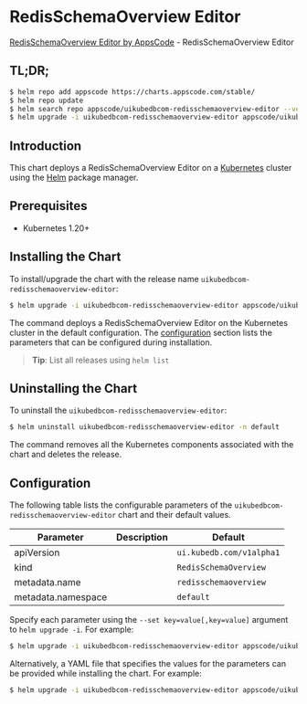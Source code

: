 # RedisSchemaOverview Editor

[RedisSchemaOverview Editor by AppsCode](https://appscode.com) - RedisSchemaOverview Editor

## TL;DR;

```bash
$ helm repo add appscode https://charts.appscode.com/stable/
$ helm repo update
$ helm search repo appscode/uikubedbcom-redisschemaoverview-editor --version=v0.26.0
$ helm upgrade -i uikubedbcom-redisschemaoverview-editor appscode/uikubedbcom-redisschemaoverview-editor -n default --create-namespace --version=v0.26.0
```

## Introduction

This chart deploys a RedisSchemaOverview Editor on a [Kubernetes](http://kubernetes.io) cluster using the [Helm](https://helm.sh) package manager.

## Prerequisites

- Kubernetes 1.20+

## Installing the Chart

To install/upgrade the chart with the release name `uikubedbcom-redisschemaoverview-editor`:

```bash
$ helm upgrade -i uikubedbcom-redisschemaoverview-editor appscode/uikubedbcom-redisschemaoverview-editor -n default --create-namespace --version=v0.26.0
```

The command deploys a RedisSchemaOverview Editor on the Kubernetes cluster in the default configuration. The [configuration](#configuration) section lists the parameters that can be configured during installation.

> **Tip**: List all releases using `helm list`

## Uninstalling the Chart

To uninstall the `uikubedbcom-redisschemaoverview-editor`:

```bash
$ helm uninstall uikubedbcom-redisschemaoverview-editor -n default
```

The command removes all the Kubernetes components associated with the chart and deletes the release.

## Configuration

The following table lists the configurable parameters of the `uikubedbcom-redisschemaoverview-editor` chart and their default values.

|     Parameter      | Description |               Default               |
|--------------------|-------------|-------------------------------------|
| apiVersion         |             | <code>ui.kubedb.com/v1alpha1</code> |
| kind               |             | <code>RedisSchemaOverview</code>    |
| metadata.name      |             | <code>redisschemaoverview</code>    |
| metadata.namespace |             | <code>default</code>                |


Specify each parameter using the `--set key=value[,key=value]` argument to `helm upgrade -i`. For example:

```bash
$ helm upgrade -i uikubedbcom-redisschemaoverview-editor appscode/uikubedbcom-redisschemaoverview-editor -n default --create-namespace --version=v0.26.0 --set apiVersion=ui.kubedb.com/v1alpha1
```

Alternatively, a YAML file that specifies the values for the parameters can be provided while
installing the chart. For example:

```bash
$ helm upgrade -i uikubedbcom-redisschemaoverview-editor appscode/uikubedbcom-redisschemaoverview-editor -n default --create-namespace --version=v0.26.0 --values values.yaml
```
